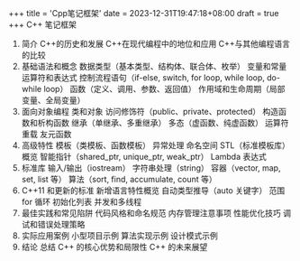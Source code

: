 +++
title = 'Cpp笔记框架'
date = 2023-12-31T19:47:18+08:00
draft = true
+++
C++ 笔记框架
1. 简介
C++的历史和发展
C++在现代编程中的地位和应用
C++与其他编程语言的比较
2. 基础语法和概念
数据类型（基本类型、结构体、联合体、枚举）
变量和常量
运算符和表达式
控制流程语句（if-else, switch, for loop, while loop, do-while loop）
函数（定义、调用、参数、返回值）
作用域和生命周期（局部变量、全局变量）
3. 面向对象编程
类和对象
访问修饰符（public、private、protected）
构造函数和析构函数
继承（单继承、多重继承）
多态（虚函数、纯虚函数）
运算符重载
友元函数
4. 高级特性
模板（类模板、函数模板）
异常处理
命名空间
STL（标准模板库）概览
智能指针（shared_ptr, unique_ptr, weak_ptr）
Lambda 表达式
5. 标准库
输入/输出（iostream）
字符串处理（string）
容器（vector, map, set, list 等）
算法（sort, find, accumulate, count 等）
6. C++11 和更新的标准
新增语言特性概览
自动类型推导（auto 关键字）
范围 for 循环
初始化列表
并发和多线程
7. 最佳实践和常见陷阱
代码风格和命名规范
内存管理注意事项
性能优化技巧
调试和错误处理策略
8. 实际应用案例
小型项目示例
算法实现示例
设计模式示例
9. 结论
总结 C++ 的核心优势和局限性
C++ 的未来展望